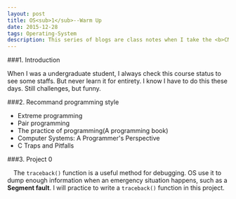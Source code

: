 ```yaml
---
layout: post
title: OS<sub>1</sub>--Warm Up 
date: 2015-12-28 
tags: Operating-System 
description: This series of blogs are class notes when I take the <b>CMU</b> <a href=https://www.cs.cmu.edu/~410/schedule.html>Operating system course</a>
---
```


###1. Introduction

When I was a undergraduate student, I always check this course status to see some staffs. But never learn it for entirety. I know I have to do this these days. Still challenges, but funny.  

###2. Recommand programming style

* Extreme programming
* Pair programming
* The practice of programming(A programming book)
* Computer Systems: A Programmer's Perspective
* C Traps and Pitfalls

###3. Project 0

&emsp;The `traceback()` function is a useful method for debugging. OS use it to dump enough information when an emergency situation happens, such as a **Segment fault**. I will practice to write a `traceback()` function in this project.
 


